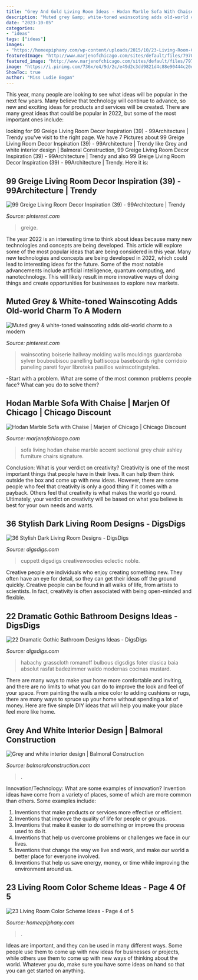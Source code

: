 ```yaml
---
title: "Grey And Gold Living Room Ideas - Hodan Marble Sofa With Chaise"
description: "Muted grey &amp; white-toned wainscoting adds old-world charm to a modern"
date: "2023-10-05"
categories:
- "ideas"
tags: ["ideas"]
images:
- "https://homeepiphany.com/wp-content/uploads/2015/10/23-Living-Room-Color-Scheme-Ideas-14.jpg"
featuredImage: "http://www.marjenofchicago.com/sites/default/files/79700-18-21-11-T-C.jpg"
featured_image: "http://www.marjenofchicago.com/sites/default/files/79700-18-21-11-T-C.jpg"
image: "https://i.pinimg.com/736x/e4/9d/2c/e49d2c3dd9821d4c88e90444c20db4a3--grey-paint-colors-home-paint-colors.jpg"
ShowToc: true
author: "Miss Ludie Bogan"
---
```



This year, many people are looking to see what ideas will be popular in the next few years. Many believe that technology will continue to advance, so new and exciting ideas for products and services will be created. There are many great ideas that could be popular in 2022, but some of the most important ones include: 

	

		
looking for 99 Greige Living Room Decor Inspiration (39) - 99Architecture | Trendy you've visit to the right page. We have 7 Pictures about 99 Greige Living Room Decor Inspiration (39) - 99Architecture | Trendy like Grey and white interior design | Balmoral Construction, 99 Greige Living Room Decor Inspiration (39) - 99Architecture | Trendy and also 99 Greige Living Room Decor Inspiration (39) - 99Architecture | Trendy. Here it is:
		
    
## 99 Greige Living Room Decor Inspiration (39) - 99Architecture | Trendy

<img loading=lazy src="https://i.pinimg.com/736x/e4/9d/2c/e49d2c3dd9821d4c88e90444c20db4a3--grey-paint-colors-home-paint-colors.jpg" onerror="this.onerror=null;this.src='https://tse4.mm.bing.net/th?id=OIP.05urVOJETgfy2oQbVVOH5gHaLM&amp;pid=15.1';" alt="99 Greige Living Room Decor Inspiration (39) - 99Architecture | Trendy">

_Source: pinterest.com_

>greige. 

	

The year 2022 is an interesting time to think about ideas because many new technologies and concepts are being developed. This article will explore some of the most popular ideas that are being considered in this year.
Many new technologies and concepts are being developed in 2022, which could lead to interesting ideas for the future. Some of the most notable advancements include artificial intelligence, quantum computing, and nanotechnology. This will likely result in more innovative ways of doing things and create opportunities for businesses to explore new markets.

    
## Muted Grey &amp; White-toned Wainscoting Adds Old-world Charm To A Modern

<img loading=lazy src="https://i.pinimg.com/736x/f9/53/93/f953935b8ec398dae8e99cee751e7da4.jpg" onerror="this.onerror=null;this.src='https://tse4.mm.bing.net/th?id=OIP._cRrvzrOqPgm1foycFqpaAHaLH&amp;pid=15.1';" alt="Muted grey &amp; white-toned wainscoting adds old-world charm to a modern">

_Source: pinterest.com_

>wainscoting boiserie hallway molding walls mouldings guardaroba sylver bouboubisou panelling battiscopa baseboards righe corridoio paneling pareti foyer libroteka pasillos wainscotingstyles. 

	

-Start with a problem. What are some of the most common problems people face? What can you do to solve them? 

    
## Hodan Marble Sofa With Chaise | Marjen Of Chicago | Chicago Discount

<img loading=lazy src="http://www.marjenofchicago.com/sites/default/files/79700-18-21-11-T-C.jpg" onerror="this.onerror=null;this.src='https://tse4.mm.bing.net/th?id=OIP.dspQwRbOtvH-um-l6Zc44AHaF7&amp;pid=15.1';" alt="Hodan Marble Sofa with Chaise | Marjen of Chicago | Chicago Discount">

_Source: marjenofchicago.com_

>sofa living hodan chaise marble accent sectional grey chair ashley furniture chairs signature. 

	

Conclusion: What is your verdict on creativity?
Creativity is one of the most important things that people have in their lives. It can help them think outside the box and come up with new ideas. However, there are some people who feel that creativity is only a good thing if it comes with a payback. Others feel that creativity is what makes the world go round. Ultimately, your verdict on creativity will be based on what you believe is best for your own needs and wants.

    
## 36 Stylish Dark Living Room Designs - DigsDigs

<img loading=lazy src="https://www.digsdigs.com/photos/stylish-dark-living-room-designs-19.jpg" onerror="this.onerror=null;this.src='https://tse3.mm.bing.net/th?id=OIP.tvknlHcxxRxIJRwdqCDT9wHaLH&amp;pid=15.1';" alt="36 Stylish Dark Living Room Designs - DigsDigs">

_Source: digsdigs.com_

>cuppett digsdigs creativewoodies eclectic noble. 

	

Creative people are individuals who enjoy creating something new. They often have an eye for detail, so they can get their ideas off the ground quickly. Creative people can be found in all walks of life, from artists to scientists. In fact, creativity is often associated with being open-minded and flexible.

    
## 22 Dramatic Gothic Bathroom Designs Ideas - DigsDigs

<img loading=lazy src="https://www.digsdigs.com/photos/dramatic-gothic-bathroom-design-ideas-23.jpg" onerror="this.onerror=null;this.src='https://tse1.mm.bing.net/th?id=OIP.XLKjY9Gu7ccm544DqGdFbgHaJ4&amp;pid=15.1';" alt="22 Dramatic Gothic Bathroom Designs Ideas - DigsDigs">

_Source: digsdigs.com_

>habachy grasscloth romanoff bulbous digsdigs foter clasica baia absolut rasfat badezimmer waldo modernas cocinas mustard. 

	

There are many ways to make your home more comfortable and inviting, and there are no limits to what you can do to improve the look and feel of your space. From painting the walls a nice color to adding cushions or rugs, there are many ways to spruce up your home without spending a lot of money. Here are five simple DIY ideas that will help you make your place feel more like home.

    
## Grey And White Interior Design | Balmoral Construction

<img loading=lazy src="https://www.balmoralconstruction.com/wp-content/uploads/2014/02/grey-white-cosy-room-balmoral-whistler.jpg" onerror="this.onerror=null;this.src='https://tse3.mm.bing.net/th?id=OIP.T5IV3qInpjj1HVGUfZwBLgHaLJ&amp;pid=15.1';" alt="Grey and white interior design | Balmoral Construction">

_Source: balmoralconstruction.com_

>. 

	

Innovation/Technology: What are some examples of innovation?
Invention ideas have come from a variety of places, some of which are more common than others. Some examples include:
1. Inventions that make products or services more effective or efficient. 
2. Inventions that improve the quality of life for people or groups. 
3. Inventions that make it easier to do something or improve the process used to do it. 
4. Inventions that help us overcome problems or challenges we face in our lives. 
5. Inventions that change the way we live and work, and make our world a better place for everyone involved. 
6. Inventions that help us save energy, money, or time while improving the environment around us.

    
## 23 Living Room Color Scheme Ideas - Page 4 Of 5

<img loading=lazy src="https://homeepiphany.com/wp-content/uploads/2015/10/23-Living-Room-Color-Scheme-Ideas-14.jpg" onerror="this.onerror=null;this.src='https://tse1.mm.bing.net/th?id=OIP.1tvSFIjVTaoY67kB-21yrgHaGM&amp;pid=15.1';" alt="23 Living Room Color Scheme Ideas - Page 4 of 5">

_Source: homeepiphany.com_

>. 

	

Ideas are important, and they can be used in many different ways. Some people use them to come up with new ideas for businesses or projects, while others use them to come up with new ways of thinking about the world. Whatever you do, make sure you have some ideas on hand so that you can get started on anything.

